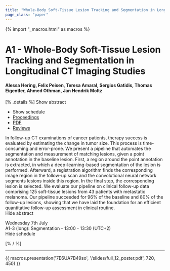 ```yaml
---
title: "Whole-Body Soft-Tissue Lesion Tracking and Segmentation in Longitudinal CT Imaging Studies"
page_class: "paper"
---
```


{% import "_macros.html" as macros %}

# A1 - Whole-Body Soft-Tissue Lesion Tracking and Segmentation in Longitudinal CT Imaging Studies

#### Alessa Hering, Felix Peisen, Teresa Amaral, Sergios Gatidis, Thomas Eigentler, Ahmed Othman, Jan Hendrik Moltz

[% .details %]
<a class="toggle_visibility" data-selector=".abstract" data-level="3">Show abstract</a>
- <a class="toggle_visibility" data-selector=".schedule" data-level="3">Show schedule</a>
- <a href="https://proceedings.mlr.press/v143/hering21a.html">Proceedings</a>
- <a href="/proceedings/hering21.pdf">PDF</a>
- <a href="https://openreview.net/forum?id=hzbuHGhU02Z">Reviews</a>

<p>
    <span class="abstract">
        In follow-up CT examinations of cancer patients, therapy success is evaluated by estimating the change in tumor size. This process is time-consuming and error-prone. We present a pipeline that automates the segmentation and measurement of matching lesions, given a point annotation in the baseline lesion. First, a region around the point annotation is extracted, in which a deep-learning-based segmentation of the lesion is performed. Afterward, a registration algorithm finds the corresponding image region in the follow-up scan and the convolutional neural network segments lesions inside this region. In the final step, the corresponding lesion is selected. We evaluate our pipeline on clinical follow-up data comprising 125 soft-tissue lesions from 43 patients with metastatic melanoma. Our pipeline succeeded for 96% of the baseline and 80% of the follow-up lesions, showing that we have laid the foundation for an efficient quantitative follow-up assessment in clinical routine.
        <br>
        <span class="actions"><a class="toggle_visibility" data-level="2">Hide abstract</a></span>
    </span>
</p>

<p>
    <span class="schedule">
         Wednesday 7th July<br>A1-3 (long): Segmentation - 13:00 - 13:30 (UTC+2)
        <br>
        <span class="actions"><a class="toggle_visibility" data-level="2">Hide schedule</a></span>
    </span>
</p>

[% / %]


---

{{ macros.presentation('7E6UA7B49so', '/slides/full_12_poster.pdf', 720, 450) }}
